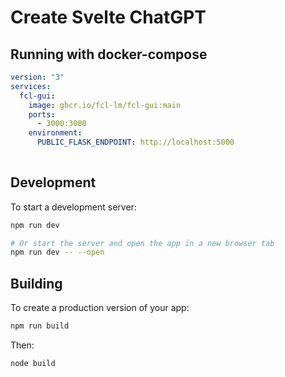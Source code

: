 # Create Svelte ChatGPT
## Running with docker-compose
```yaml
version: "3"
services:
  fcl-gui:
    image: ghcr.io/fcl-lm/fcl-gui:main
    ports:
      - 3000:3000
    environment:
      PUBLIC_FLASK_ENDPOINT: http://localhost:5000
        
```

## Development

To start a development server:

```bash
npm run dev

# Or start the server and open the app in a new browser tab
npm run dev -- --open
```

## Building

To create a production version of your app:

```bash
npm run build
```

Then:

```bash
node build
```
